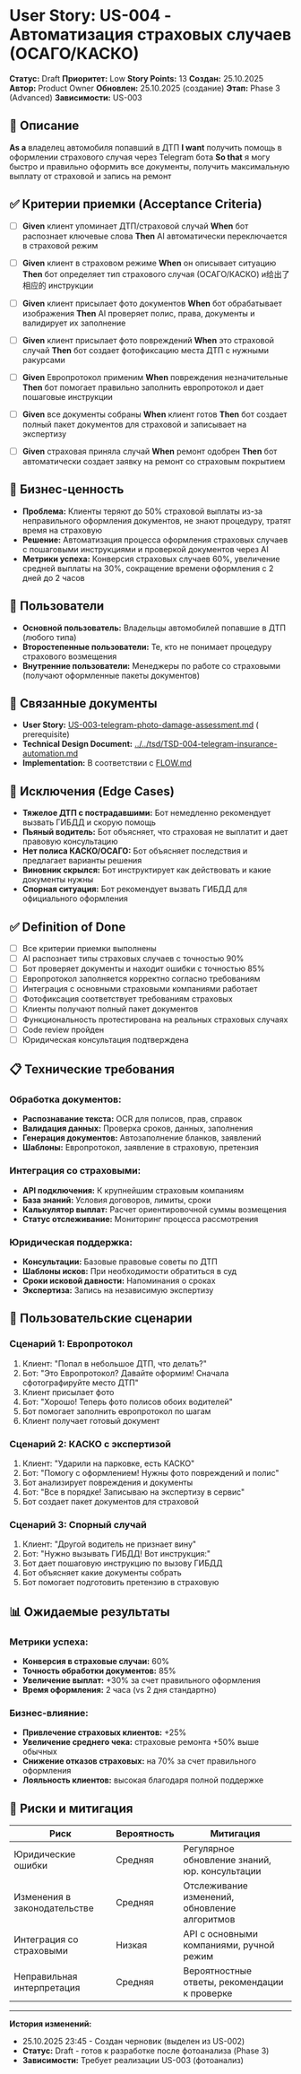 # User Story: US-004 - Автоматизация страховых случаев (ОСАГО/КАСКО)

**Статус:** Draft
**Приоритет:** Low
**Story Points:** 13
**Создан:** 25.10.2025
**Автор:** Product Owner
**Обновлен:** 25.10.2025 (создание)
**Этап:** Phase 3 (Advanced)
**Зависимости:** US-003

## 📝 Описание

**As a** владелец автомобиля попавший в ДТП
**I want** получить помощь в оформлении страхового случая через Telegram бота
**So that** я могу быстро и правильно оформить все документы, получить максимальную выплату от страховой и запись на ремонт

## ✅ Критерии приемки (Acceptance Criteria)

- [ ] **Given** клиент упоминает ДТП/страховой случай **When** бот распознает ключевые слова **Then** AI автоматически переключается в страховой режим

- [ ] **Given** клиент в страховом режиме **When** он описывает ситуацию **Then** бот определяет тип страхового случая (ОСАГО/КАСКО) и给出了相应的 инструкции

- [ ] **Given** клиент присылает фото документов **When** бот обрабатывает изображения **Then** AI проверяет полис, права, документы и валидирует их заполнение

- [ ] **Given** клиент присылает фото повреждений **When** это страховой случай **Then** бот создает фотофиксацию места ДТП с нужными ракурсами

- [ ] **Given** Европротокол применим **When** повреждения незначительные **Then** бот помогает правильно заполнить европротокол и дает пошаговые инструкции

- [ ] **Given** все документы собраны **When** клиент готов **Then** бот создает полный пакет документов для страховой и записывает на экспертизу

- [ ] **Given** страховая приняла случай **When** ремонт одобрен **Then** бот автоматически создает заявку на ремонт со страховым покрытием

## 🎯 Бизнес-ценность

- **Проблема:** Клиенты теряют до 50% страховой выплаты из-за неправильного оформления документов, не знают процедуру, тратят время на страховую
- **Решение:** Автоматизация процесса оформления страховых случаев с пошаговыми инструкциями и проверкой документов через AI
- **Метрики успеха:** Конверсия страховых случаев 60%, увеличение средней выплаты на 30%, сокращение времени оформления с 2 дней до 2 часов

## 👥 Пользователи

- **Основной пользователь:** Владельцы автомобилей попавшие в ДТП (любого типа)
- **Второстепенные пользователи:** Те, кто не понимает процедуру страхового возмещения
- **Внутренние пользователи:** Менеджеры по работе со страховыми (получают оформленные пакеты документов)

## 🔗 Связанные документы

- **User Story:** [US-003-telegram-photo-damage-assessment.md](../user-stories/US-003-telegram-photo-damage-assessment.md) ( prerequisite)
- **Technical Design Document:** [../../tsd/TSD-004-telegram-insurance-automation.md](../../tsd/TSD-004-telegram-insurance-automation.md)
- **Implementation:** В соответствии с [FLOW.md](../../FLOW.md)

## 🚫 Исключения (Edge Cases)

- **Тяжелое ДТП с пострадавшими:** Бот немедленно рекомендует вызвать ГИБДД и скорую помощь
- **Пьяный водитель:** Бот объясняет, что страховая не выплатит и дает правовую консультацию
- **Нет полиса КАСКО/ОСАГО:** Бот объясняет последствия и предлагает варианты решения
- **Виновник скрылся:** Бот инструктирует как действовать и какие документы нужны
- **Спорная ситуация:** Бот рекомендует вызвать ГИБДД для официального оформления

## ✅ Definition of Done

- [ ] Все критерии приемки выполнены
- [ ] AI распознает типы страховых случаев с точностью 90%
- [ ] Бот проверяет документы и находит ошибки с точностью 85%
- [ ] Европротокол заполняется корректно согласно требованиям
- [ ] Интеграция с основными страховыми компаниями работает
- [ ] Фотофиксация соответствует требованиям страховых
- [ ] Клиенты получают полный пакет документов
- [ ] Функциональность протестирована на реальных страховых случаях
- [ ] Code review пройден
- [ ] Юридическая консультация подтверждена

## 📋 Технические требования

### Обработка документов:
- **Распознавание текста:** OCR для полисов, прав, справок
- **Валидация данных:** Проверка сроков, данных, заполнения
- **Генерация документов:** Автозаполнение бланков, заявлений
- **Шаблоны:** Европротокол, заявление в страховую, претензия

### Интеграция со страховыми:
- **API подключения:** К крупнейшим страховым компаниям
- **База знаний:** Условия договоров, лимиты, сроки
- **Калькулятор выплат:** Расчет ориентировочной суммы возмещения
- **Статус отслеживание:** Мониторинг процесса рассмотрения

### Юридическая поддержка:
- **Консультации:** Базовые правовые советы по ДТП
- **Шаблоны исков:** При необходимости обратиться в суд
- **Сроки исковой давности:** Напоминания о сроках
- **Экспертиза:** Запись на независимую экспертизу

## 🔄 Пользовательские сценарии

### Сценарий 1: Европротокол
1. Клиент: "Попал в небольшое ДТП, что делать?"
2. Бот: "Это Европротокол? Давайте оформим! Сначала сфотографируйте место ДТП"
3. Клиент присылает фото
4. Бот: "Хорошо! Теперь фото полисов обоих водителей"
5. Бот помогает заполнить европротокол по шагам
6. Клиент получает готовый документ

### Сценарий 2: КАСКО с экспертизой
1. Клиент: "Ударили на парковке, есть КАСКО"
2. Бот: "Помогу с оформлением! Нужны фото повреждений и полис"
3. Бот анализирует повреждения и документы
4. Бот: "Все в порядке! Записываю на экспертизу в сервис"
5. Бот создает пакет документов для страховой

### Сценарий 3: Спорный случай
1. Клиент: "Другой водитель не признает вину"
2. Бот: "Нужно вызывать ГИБДД! Вот инструкция:"
3. Бот дает пошаговую инструкцию по вызову ГИБДД
4. Бот объясняет какие документы собрать
5. Бот помогает подготовить претензию в страховую

## 📊 Ожидаемые результаты

### Метрики успеха:
- **Конверсия в страховые случаи:** 60%
- **Точность обработки документов:** 85%
- **Увеличение выплат:** +30% за счет правильного оформления
- **Время оформления:** 2 часа (vs 2 дня стандартно)

### Бизнес-влияние:
- **Привлечение страховых клиентов:** +25%
- **Увеличение среднего чека:** страховые ремонта +50% выше обычных
- **Снижение отказов страховых:** на 70% за счет правильного оформления
- **Лояльность клиентов:** высокая благодаря полной поддержке

## 🚫 Риски и митигация

| Риск | Вероятность | Митигация |
|------|-------------|-----------|
| Юридические ошибки | Средняя | Регулярное обновление знаний, юр. консультации |
| Изменения в законодательстве | Средняя | Отслеживание изменений, обновление алгоритмов |
| Интеграция со страховыми | Низкая | API с основными компаниями, ручной режим |
| Неправильная интерпретация | Средняя | Вероятностные ответы, рекомендации к проверке |

---

**История изменений:**
- 25.10.2025 23:45 - Создан черновик (выделен из US-002)
- **Статус:** Draft - готов к разработке после фотоанализа (Phase 3)
- **Зависимости:** Требует реализации US-003 (фотоанализ)